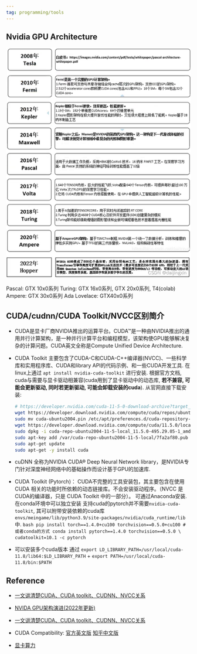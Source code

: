```yaml
---
tag: programming/tools
---
```

## Nvidia GPU Architecture

![](rc/nvidia-gpu-architecture.png)

Pascal: GTX 10x0系列
Turing: GTX 16x0系列, GTX 20x0系列, T4(colab)
Ampere: GTX 30x0系列
Ada Lovelace: GTX40x0系列


## CUDA/cudnn/CUDA Toolkit/NVCC区别简介

* CUDA是显卡厂商NVIDIA推出的运算平台。CUDA™是一种由NVIDIA推出的通用并行计算架构，是一种并行计算平台和编程模型，该架构使GPU能够解决复杂的计算问题。CUDA英文全称是Compute Unified Device Architecture.

* CUDA Toolkit 主要包含了CUDA-C和CUDA-C++编译器(NVCC)、一些科学库和实用程序库、CUDA和library API的代码示例、和一些CUDA开发工具. 
	在linux上通过 `apt install nvidia-cuda-toolkit` 进行安装.
	根据官方文档, cuda与需要与显卡驱动相兼容(cuda用到了显卡驱动中的动态库, __若不兼容, 可能会更新驱动, 同时若更新驱动, 可能会卸载安装的cuda__). 
	从官网直接下载安装:
	```bash
	# https://developer.nvidia.com/cuda-11-5-0-download-archive?target_os=Linux&target_arch=x86_64&Distribution=Ubuntu&target_version=20.04&target_type=deb_local
	wget https://developer.download.nvidia.com/compute/cuda/repos/ubuntu2004/x86_64/cuda-ubuntu2004.pin
	sudo mv cuda-ubuntu2004.pin /etc/apt/preferences.d/cuda-repository-pin-600
	wget https://developer.download.nvidia.com/compute/cuda/11.5.0/local_installers/cuda-repo-ubuntu2004-11-5-local_11.5.0-495.29.05-1_amd64.deb
	sudo dpkg -i cuda-repo-ubuntu2004-11-5-local_11.5.0-495.29.05-1_amd64.deb
	sudo apt-key add /var/cuda-repo-ubuntu2004-11-5-local/7fa2af80.pub
	sudo apt-get update
	sudo apt-get -y install cuda
	```
* cuDNN 全称为NVIDIA CUDA® Deep Neural Network library，是NVIDIA专门针对深度神经网络中的基础操作而设计基于GPU的加速库.

*  CUDA Toolkit (Pytorch)： CUDA不完整的工具安装包，其主要包含在使用 CUDA 相关的功能时所依赖的动态链接库。不会安装驱动程序。（NVCC 是CUDA的编译器，只是 CUDA Toolkit 中的一部分）。 可通过Anaconda安装.
	在conda环境中可以独立安装 支持cuda的pytorch并不需要`nvidia-cuda-toolkit`, 其可以附带安装依赖的cuda库`envs/meingame/lib/python3.9/site-packages/nvidia/cuda_runtime/lib`中.
		```bash
		pip install torch==1.4.0+cu100 torchvision==0.5.0+cu100
		# 或者conda的方式
		conda install pytorch==1.4.0 torchvision==0.5.0 \
		cudatoolkit=10.1 -c pytorch
		```
* 可以安装多个cuda版本
	通过 `export LD_LIBRARY_PATH=/usr/local/cuda-11.8/lib64:$LD_LIBRARY_PATH` + `export PATH=/usr/local/cuda-11.8/bin:$PATH`
## Reference
* [一文讲清楚CUDA、CUDA toolkit、CUDNN、NVCC关系](https://blog.csdn.net/qq_41094058/article/details/116207333)

* [NVIDA GPU架构演进(2022年更新)](https://blog.csdn.net/daijingxin/article/details/115042353)

* [一文讲清楚CUDA、CUDA toolkit、CUDNN、NVCC关系](https://blog.csdn.net/qq_41094058/article/details/116207333)

* CUDA Compatibility: 
	[官方英文版](https://docs.nvidia.com/deploy/cuda-compatibility/index.html)
	[知乎中文版](https://zhuanlan.zhihu.com/p/459431437)

* [显卡算力]([https://developer.nvidia.com/zh-cn/cuda-gpus#compute](https://links.jianshu.com/go?to=https%3A%2F%2Fdeveloper.nvidia.com%2Fzh-cn%2Fcuda-gpus%23compute))